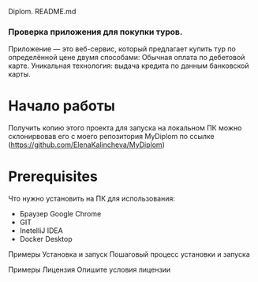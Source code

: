 Diplom. README.md 
### Проверка приложения для покупки туров.
Приложение — это веб-сервис, который предлагает купить тур по определённой цене двумя способами:
Обычная оплата по дебетовой карте.
Уникальная технология: выдача кредита по данным банковской карты.

# Начало работы
Получить копию этого проекта для запуска на локальном ПК можно склонирвовав  его с моего репозитория MyDiplom по ссылке (https://github.com/ElenaKalincheva/MyDiplom)

# Prerequisites
Что нужно установить на ПК для использования:
- Браузер Google Chrome
- GIT
- InetelliJ IDEA
- Docker Desktop

Примеры
Установка и запуск
Пошаговый процесс установки и запуска

Примеры
Лицензия
Опишите условия лицензии
